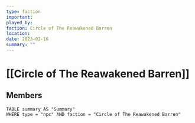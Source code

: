 ```yaml
---
type: faction
important:
played_by:
faction: Circle of The Reawakened Barren
location: 
date: 2023-02-16
summary: ""
---
```

# [[Circle of The Reawakened Barren]]

## Members
```dataview
TABLE summary AS "Summary"
WHERE type = "npc" AND faction = "Circle of The Reawakened Barren"
```

